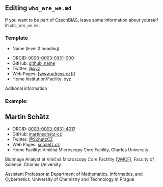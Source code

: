 ## Editing `who_are_we.md`

If you want to be part of CzechBIAS, leave some information about yourself in `who_are_we.md`.

### Template

 * Name (level 2 heading)
 - ORCID: [0000-0003-0931-000]()
 - GitHub: [github_name]()
 - Twitter: [@xyz]()
 - Web Pages: [www.adress.cz]()
 - Home Institution/Facility: xyz

Aditional information

### Example:
## Martin Schätz
 - ORCID: [0000-0003-0931-4017](https://orcid.org/0000-0003-0931-4017)
 - GitHub: [martinschatz-cz](https://github.com/martinschatz-cz)
 - Twitter: [@SchatzCZ](https://twitter.com/schatzcz)
 - Web Pages: [schaetz.cz](https://www.schaetz.cz/)
 - Home Facility: Viničná Microscopy Core Facility, Charles University

BioImage Analyst at Viničná Microscopy Core Factility ([VMCF](https://www.natur.cuni.cz/biology/service/laboratory-of-confocal-and-fluorescence-microscopy?set_language=en)), Faculty of Science, Charles University

Assistant Professor at Department of Mathematics, Informatics, and Cybernetics, University of Chemistry and Technology in Prague

